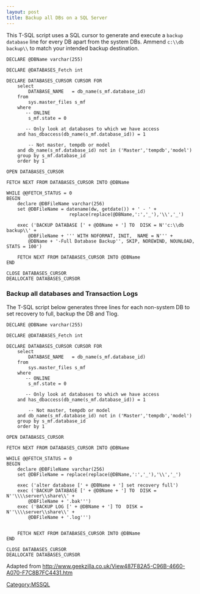 ```yaml
---
layout: post 
title: Backup all DBs on a SQL Server
---
```


This T-SQL script uses a SQL cursor to generate and execute a
`backup database` line for every DB apart from the system DBs. Ammend
`c:\\db backup\\` to match your intended backup destination.

    DECLARE @DBName varchar(255)

    DECLARE @DATABASES_Fetch int

    DECLARE DATABASES_CURSOR CURSOR FOR
        select
            DATABASE_NAME   = db_name(s_mf.database_id)
        from
            sys.master_files s_mf
        where
           -- ONLINE
            s_mf.state = 0 

           -- Only look at databases to which we have access
        and has_dbaccess(db_name(s_mf.database_id)) = 1 

            -- Not master, tempdb or model
        and db_name(s_mf.database_id) not in ('Master','tempdb','model')
        group by s_mf.database_id
        order by 1

    OPEN DATABASES_CURSOR

    FETCH NEXT FROM DATABASES_CURSOR INTO @DBName

    WHILE @@FETCH_STATUS = 0
    BEGIN
        declare @DBFileName varchar(256)    
        set @DBFileName = datename(dw, getdate()) + ' - ' + 
                           replace(replace(@DBName,':','_'),'\\','_')

        exec ('BACKUP DATABASE [' + @DBName + '] TO  DISK = N''c:\\db backup\\' + 
            @DBFileName + ''' WITH NOFORMAT, INIT,  NAME = N''' + 
            @DBName + '-Full Database Backup'', SKIP, NOREWIND, NOUNLOAD,  STATS = 100')

        FETCH NEXT FROM DATABASES_CURSOR INTO @DBName
    END

    CLOSE DATABASES_CURSOR
    DEALLOCATE DATABASES_CURSOR

### Backup all databases and Transaction Logs

The T-SQL script below generates three lines for each non-system DB to
set recovery to full, backup the DB and Tlog.

    DECLARE @DBName varchar(255)

    DECLARE @DATABASES_Fetch int

    DECLARE DATABASES_CURSOR CURSOR FOR
        select
            DATABASE_NAME   = db_name(s_mf.database_id)
        from
            sys.master_files s_mf
        where
           -- ONLINE
            s_mf.state = 0 

           -- Only look at databases to which we have access
        and has_dbaccess(db_name(s_mf.database_id)) = 1 

            -- Not master, tempdb or model
        and db_name(s_mf.database_id) not in ('Master','tempdb','model')
        group by s_mf.database_id
        order by 1

    OPEN DATABASES_CURSOR

    FETCH NEXT FROM DATABASES_CURSOR INTO @DBName

    WHILE @@FETCH_STATUS = 0
    BEGIN
        declare @DBFileName varchar(256)    
        set @DBFileName = replace(replace(@DBName,':','_'),'\\','_')

        exec ('alter database [' + @DBName + '] set recovery full')
        exec ('BACKUP DATABASE [' + @DBName + '] TO  DISK = N''\\\\server\\share\\' + 
            @DBFileName + '.bak''')
        exec ('BACKUP LOG [' + @DBName + '] TO  DISK = N''\\\\server\\share\\' + 
            @DBFileName + '.log''')
        

        FETCH NEXT FROM DATABASES_CURSOR INTO @DBName
    END

    CLOSE DATABASES_CURSOR
    DEALLOCATE DATABASES_CURSOR

Adapted from
<http://www.geekzilla.co.uk/View487F82A5-C96B-4660-A070-F7C8B7FC4431.htm>

[Category:MSSQL](Category:MSSQL "wikilink")
